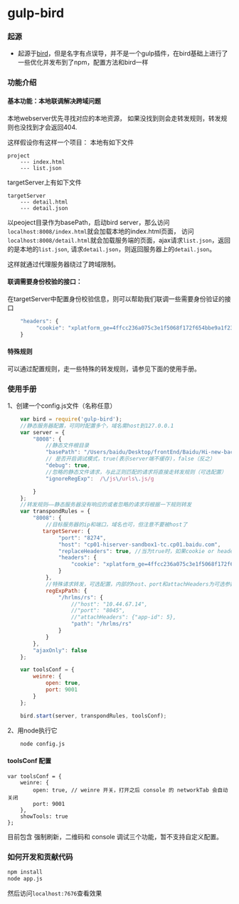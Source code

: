 # gulp-bird

### 起源

- 起源于[bird](https://github.com/weger/bird)，但是名字有点误导，并不是一个gulp插件，在bird基础上进行了一些优化并发布到了npm，配置方法和bird一样

### 功能介绍

#### 基本功能：本地联调解决跨域问题
本地webserver优先寻找对应的本地资源， 如果没找到则会走转发规则，转发规则也没找到才会返回404.

这样假设你有这样一个项目：
本地有如下文件

```
project
    --- index.html
    --- list.json
```

targetServer上有如下文件

```
targetServer
    --- detail.html
    --- detail.json
```

以peoject目录作为basePath，启动bird server，那么访问`localhost:8008/index.html`就会加载本地的index.html页面， 访问`localhost:8008/detail.html`就会加载服务端的页面，ajax请求`list.json`，返回的是本地的`list.json`, 请求`detail.json`，则返回服务器上的`detail.json`。

这样就通过代理服务器绕过了跨域限制。

#### 联调需要身份校验的接口：

在targetServer中配置身份校验信息，则可以帮助我们联调一些需要身份验证的接口

```js
    "headers": {
         "cookie": "xplatform_ge=4ffcc236a075c3e1f5068f172f654bbe9a1f23adc1563138c432b72b0d06261a153cc6f5a40"
    }
```

#### 特殊规则

可以通过配置规则，走一些特殊的转发规则，请参见下面的使用手册。

### 使用手册
1、创建一个config.js文件（名称任意）

```js
    var bird = require('gulp-bird');
    //静态服务器配置，可同时配置多个，域名需host到127.0.0.1
    var server = {
        "8008": {
            //静态文件根目录
            "basePath": "/Users/baidu/Desktop/frontEnd/Baidu/Hi-new-backend/src",
            // 是否开启调试模式，true(表示server端不缓存)，false（反之）
            "debug": true,
            //忽略的静态文件请求，与此正则匹配的请求将直接走转发规则（可选配置）
            "ignoreRegExp":  /\/js\/urls\.js/g

        }
    };
    //转发规则——静态服务器没有响应的或者忽略的请求将根据一下规则转发
    var transpondRules = {
        "8008": {
            //目标服务器的ip和端口，域名也可，但注意不要被host了
           targetServer: {
                "port": "8274",
                "host": "cp01-hiserver-sandbox1-tc.cp01.baidu.com",
                "replaceHeaders": true, //当为true时，如果cookie or header中有相同key，则替换
                "headers": {
                    "cookie": "xplatform_ge=4ffcc236a075c3e1f5068f172f654bbe9a1f23adc1563138c432b72b0d06261a153cc6f5a40"
                }
            },
            //特殊请求转发，可选配置，内部的host、port和attachHeaders为可选参数
            regExpPath: {
                "/hrlms/rs": {
                    //"host": "10.44.67.14",
                    //"port": "8045",
                    //"attachHeaders": {"app-id": 5},
                    "path": "/hrlms/rs"
                }
            }
        },
        "ajaxOnly": false
    };

    var toolsConf = {
        weinre: {
            open: true,
            port: 9001
        }
    };

    bird.start(server, transpondRules, toolsConf);

```

2、用node执行它

```sh
    node config.js
```

#### toolsConf 配置

```
var toolsConf = {
    weinre: {
        open: true, // weinre 开关，打开之后 console 的 networkTab 会自动关闭
        port: 9001
    },
    showTools: true
};
```

目前包含 强制刷新，二维码和 console 调试三个功能，暂不支持自定义配置。

### 如何开发和贡献代码

```sh
npm install
node app.js
```

然后访问`localhost:7676`查看效果
